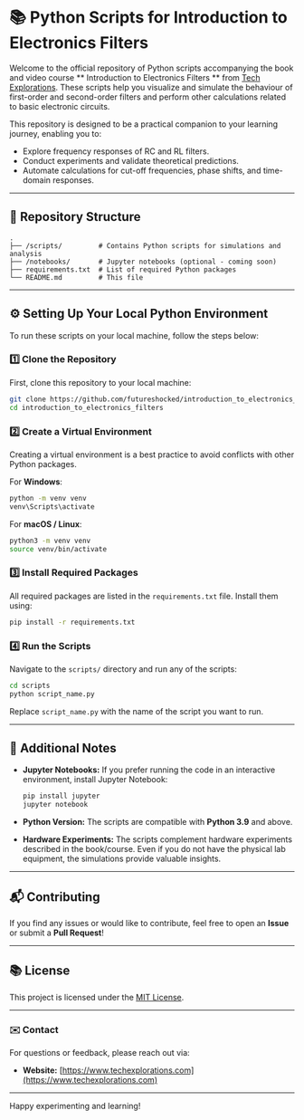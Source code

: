 
# 📚 Python Scripts for Introduction to Electronics Filters

Welcome to the official repository of Python scripts accompanying the book and video course ** Introduction to Electronics Filters ** from [Tech Explorations](https://techexplorations.com). These scripts help you visualize and simulate the behaviour of first-order and second-order filters and perform other calculations related to basic electronic circuits.

This repository is designed to be a practical companion to your learning journey, enabling you to:

- Explore frequency responses of RC and RL filters.
- Conduct experiments and validate theoretical predictions.
- Automate calculations for cut-off frequencies, phase shifts, and time-domain responses.

---

## 📁 Repository Structure

```
.
├── /scripts/         # Contains Python scripts for simulations and analysis
├── /notebooks/       # Jupyter notebooks (optional - coming soon)
├── requirements.txt  # List of required Python packages
└── README.md         # This file
```

---

## ⚙️ Setting Up Your Local Python Environment

To run these scripts on your local machine, follow the steps below:

### 1️⃣ Clone the Repository

First, clone this repository to your local machine:

```bash
git clone https://github.com/futureshocked/introduction_to_electronics_filters.git
cd introduction_to_electronics_filters
```

### 2️⃣ Create a Virtual Environment

Creating a virtual environment is a best practice to avoid conflicts with other Python packages.

For **Windows**:

```bash
python -m venv venv
venv\Scripts\activate
```

For **macOS / Linux**:

```bash
python3 -m venv venv
source venv/bin/activate
```

### 3️⃣ Install Required Packages

All required packages are listed in the `requirements.txt` file. Install them using:

```bash
pip install -r requirements.txt
```

### 4️⃣ Run the Scripts

Navigate to the `scripts/` directory and run any of the scripts:

```bash
cd scripts
python script_name.py
```

Replace `script_name.py` with the name of the script you want to run.

---

## 📝 Additional Notes

- **Jupyter Notebooks:** If you prefer running the code in an interactive environment, install Jupyter Notebook:

  ```bash
  pip install jupyter
  jupyter notebook
  ```

- **Python Version:** The scripts are compatible with **Python 3.9** and above.

- **Hardware Experiments:** The scripts complement hardware experiments described in the book/course. Even if you do not have the physical lab equipment, the simulations provide valuable insights.

---

## 📬 Contributing

If you find any issues or would like to contribute, feel free to open an **Issue** or submit a **Pull Request**!

---

## 📚 License

This project is licensed under the [MIT License](LICENSE).

---

### ✉️ Contact

For questions or feedback, please reach out via:

- **Website:** [https://www.techexplorations.com](https://www.techexplorations.com)

---

Happy experimenting and learning!
